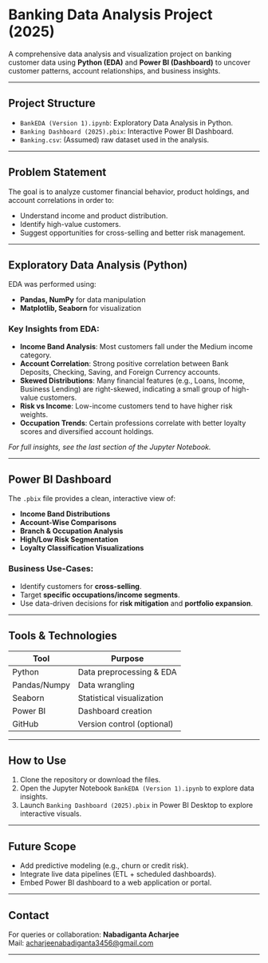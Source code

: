 # Banking Data Analysis Project (2025)

A comprehensive data analysis and visualization project on banking customer data using **Python (EDA)** and **Power BI (Dashboard)** to uncover customer patterns, account relationships, and business insights.

---

## Project Structure

- `BankEDA (Version 1).ipynb`: Exploratory Data Analysis in Python.
- `Banking Dashboard (2025).pbix`: Interactive Power BI Dashboard.
- `Banking.csv`: (Assumed) raw dataset used in the analysis.

---

## Problem Statement

The goal is to analyze customer financial behavior, product holdings, and account correlations in order to:

- Understand income and product distribution.
- Identify high-value customers.
- Suggest opportunities for cross-selling and better risk management.

---

## Exploratory Data Analysis (Python)

EDA was performed using:
- **Pandas, NumPy** for data manipulation
- **Matplotlib, Seaborn** for visualization

### Key Insights from EDA:

- **Income Band Analysis**: Most customers fall under the Medium income category.
- **Account Correlation**: Strong positive correlation between Bank Deposits, Checking, Saving, and Foreign Currency accounts.
- **Skewed Distributions**: Many financial features (e.g., Loans, Income, Business Lending) are right-skewed, indicating a small group of high-value customers.
- **Risk vs Income**: Low-income customers tend to have higher risk weights.
- **Occupation Trends**: Certain professions correlate with better loyalty scores and diversified account holdings.

*For full insights, see the last section of the Jupyter Notebook.*

---

## Power BI Dashboard

The `.pbix` file provides a clean, interactive view of:
- **Income Band Distributions**
- **Account-Wise Comparisons**
- **Branch & Occupation Analysis**
- **High/Low Risk Segmentation**
- **Loyalty Classification Visualizations**

### Business Use-Cases:
- Identify customers for **cross-selling**.
- Target **specific occupations/income segments**.
- Use data-driven decisions for **risk mitigation** and **portfolio expansion**.

---

## Tools & Technologies

| Tool         | Purpose                        |
|--------------|--------------------------------|
| Python       | Data preprocessing & EDA       |
| Pandas/Numpy | Data wrangling                 |
| Seaborn      | Statistical visualization      |
| Power BI     | Dashboard creation             |
| GitHub       | Version control (optional)     |

---

## How to Use

1. Clone the repository or download the files.
2. Open the Jupyter Notebook `BankEDA (Version 1).ipynb` to explore data insights.
3. Launch `Banking Dashboard (2025).pbix` in Power BI Desktop to explore interactive visuals.

---

## Future Scope

- Add predictive modeling (e.g., churn or credit risk).
- Integrate live data pipelines (ETL + scheduled dashboards).
- Embed Power BI dashboard to a web application or portal.

---

## Contact

For queries or collaboration: **Nabadiganta Acharjee**  
Mail: acharjeenabadiganta3456@gmail.com  

---
